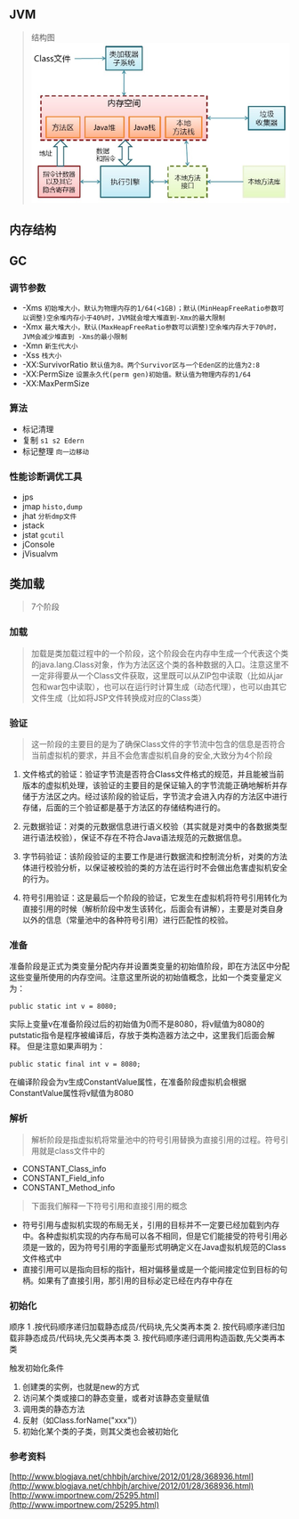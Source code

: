 ## JVM
> 结构图
![](res/0.jpeg)

## 内存结构
## GC

### 调节参数
* -Xms `初始堆大小，默认为物理内存的1/64(<1GB)；默认(MinHeapFreeRatio参数可以调整)空余堆内存小于40%时，JVM就会增大堆直到-Xmx的最大限制`
* -Xmx `最大堆大小，默认(MaxHeapFreeRatio参数可以调整)空余堆内存大于70%时，JVM会减少堆直到 -Xms的最小限制`
* -Xmn `新生代大小`
* -Xss `栈大小`
* -XX:SurvivorRatio `默认值为8。两个Survivor区与一个Eden区的比值为2:8`
* -XX:PermSize `设置永久代(perm gen)初始值。默认值为物理内存的1/64`
* -XX:MaxPermSize

### 算法
* 标记清理
* 复制  `s1 s2 Edern`
* 标记整理 `向一边移动`

### 性能诊断调优工具
* jps
* jmap  `histo,dump`
* jhat  `分析dmp文件`
* jstack
* jstat  `gcutil`
* jConsole
* jVisualvm  

## 类加载
> 7个阶段

### 加载
> 加载是类加载过程中的一个阶段，这个阶段会在内存中生成一个代表这个类的java.lang.Class对象，作为方法区这个类的各种数据的入口。注意这里不一定非得要从一个Class文件获取，这里既可以从ZIP包中读取（比如从jar包和war包中读取），也可以在运行时计算生成（动态代理），也可以由其它文件生成（比如将JSP文件转换成对应的Class类）

### 验证
> 这一阶段的主要目的是为了确保Class文件的字节流中包含的信息是否符合当前虚拟机的要求，并且不会危害虚拟机自身的安全,大致分为4个阶段
1. 文件格式的验证：验证字节流是否符合Class文件格式的规范，并且能被当前版本的虚拟机处理，该验证的主要目的是保证输入的字节流能正确地解析并存储于方法区之内。经过该阶段的验证后，字节流才会进入内存的方法区中进行存储，后面的三个验证都是基于方法区的存储结构进行的。 

2. 元数据验证：对类的元数据信息进行语义校验（其实就是对类中的各数据类型进行语法校验），保证不存在不符合Java语法规范的元数据信息。 

3. 字节码验证：该阶段验证的主要工作是进行数据流和控制流分析，对类的方法体进行校验分析，以保证被校验的类的方法在运行时不会做出危害虚拟机安全的行为。 

4. 符号引用验证：这是最后一个阶段的验证，它发生在虚拟机将符号引用转化为直接引用的时候（解析阶段中发生该转化，后面会有讲解），主要是对类自身以外的信息（常量池中的各种符号引用）进行匹配性的校验。 

### 准备
准备阶段是正式为类变量分配内存并设置类变量的初始值阶段，即在方法区中分配这些变量所使用的内存空间。注意这里所说的初始值概念，比如一个类变量定义为：
```
public static int v = 8080;
```
实际上变量v在准备阶段过后的初始值为0而不是8080，将v赋值为8080的putstatic指令是程序被编译后，存放于类构造器<client>方法之中，这里我们后面会解释。
但是注意如果声明为：

```
public static final int v = 8080;
```
在编译阶段会为v生成ConstantValue属性，在准备阶段虚拟机会根据ConstantValue属性将v赋值为8080

### 解析
> 解析阶段是指虚拟机将常量池中的符号引用替换为直接引用的过程。符号引用就是class文件中的
* CONSTANT_Class_info
* CONSTANT_Field_info
* CONSTANT_Method_info

> 下面我们解释一下符号引用和直接引用的概念
* 符号引用与虚拟机实现的布局无关，引用的目标并不一定要已经加载到内存中。各种虚拟机实现的内存布局可以各不相同，但是它们能接受的符号引用必须是一致的，因为符号引用的字面量形式明确定义在Java虚拟机规范的Class文件格式中
* 直接引用可以是指向目标的指针，相对偏移量或是一个能间接定位到目标的句柄。如果有了直接引用，那引用的目标必定已经在内存中存在

### 初始化
顺序
1 .按代码顺序递归加载静态成员/代码块,先父类再本类
2. 按代码顺序递归加载非静态成员/代码块,先父类再本类
3. 按代码顺序递归调用构造函数,先父类再本类

触发初始化条件
1. 创建类的实例，也就是new的方式
2. 访问某个类或接口的静态变量，或者对该静态变量赋值
3. 调用类的静态方法
4. 反射（如Class.forName("xxx")）
5. 初始化某个类的子类，则其父类也会被初始化

### 参考资料
[http://www.blogjava.net/chhbjh/archive/2012/01/28/368936.html](http://www.blogjava.net/chhbjh/archive/2012/01/28/368936.html)
[http://www.importnew.com/25295.html](http://www.importnew.com/25295.html)
